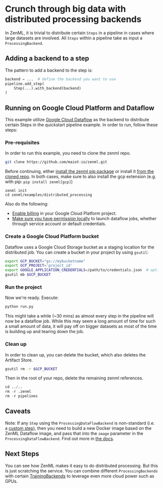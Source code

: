 # Crunch through big data with distributed processing backends
In ZenML, it is trivial to distribute certain `Steps` in a pipeline in cases where large 
datasets are involved. All `Steps` within a pipeline take as input a `ProcessingBackend`.

## Adding a backend to a step
The pattern to add a backend to the step is:

```python
backend = ...  # define the backend you want to use
pipeline.add_step(
    Step(...).with_backend(backend)
)
```

## Running on Google Cloud Platform and Dataflow
This example utilize [Google Cloud Dataflow](https://cloud.google.com/dataflow) as the backend to 
distribute certain Steps in the quickstart pipeline example. In order to run, follow these steps:

### Pre-requisites
In order to run this example, you need to clone the zenml repo.

```bash
git clone https://github.com/maiot-io/zenml.git
```

Before continuing, either [install the zenml pip package](https://docs.zenml.io/getting-started/installation.html) or install it [from the cloned repo](../../zenml/README.md). 
In both cases, make sure to also install the gcp extension (e.g. with pip: `pip install zenml[gcp]`)

```
zenml init
cd zenml/examples/distributed_processing
```

Also do the following:

* [Enable billing](https://cloud.google.com/billing/docs/how-to/modify-project#enable_billing_for_a_project) in your Google Cloud Platform project.
* [Make sure you have permission locally](https://cloud.google.com/dataflow/docs/concepts/access-control) to launch dataflow jobs, whether through service account or default credentials.

### Create a Google Cloud Platform bucket
Dataflow uses a Google Cloud Storage bucket as a staging location for the distributed job. You can create a 
bucket in your project by using `gsutil`:

```bash
export GCP_BUCKET="gs://mybucketname"
export GCP_PROJECT='project_id'
export GOOGLE_APPLICATION_CREDENTIALS=/path/to/credentials.json  # optional for permissions to launch dataflow jobs
gsutil mb $GCP_BUCKET
```

### Run the project
Now we're ready. Execute:

```bash
python run.py
```
This might take a while (~30 mins) as almost every step in the pipeline will now be a dataflow job. While this may 
seem a long amount of time for such a small amount of data, it will pay off on bigger datasets as most of the time is 
building up and tearing down the job.

### Clean up
In order to clean up, you can delete the bucket, which also deletes the Artifact Store.

```bash
gsutil rm -r $GCP_BUCKET
```

Then in the root of your repo, delete the remaining zenml references.

```python
cd ../..
rm -r .zenml
rm -r pipelines
```

## Caveats
Note: If any `Step` using the `ProcessingDataFlowBackend` is non-standard (i.e. a [custom step](https://docs.zenml.io/getting-started/creating-custom-logic.html)), 
then you need to build a new Docker image based on the ZenML Dataflow image, and pass that into the `image` parameter 
in the `ProcessingDataFlowBackend`. Find out more in [the docs](https://docs.zenml.io/backends/using-docker.html).

## Next Steps
You can see how ZenML makes it easy to do distributed processing. But this is just scratching the service. You 
can combine different `ProcessingBackends` with certain [TrainingBackends](../cloud_gpu_training/README.md) to leverage 
even more cloud power such as GPUs.